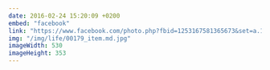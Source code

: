 ```yaml
---
date: 2016-02-24 15:20:09 +0200
embed: "facebook"
link: "https://www.facebook.com/photo.php?fbid=1253167581365673&set=a.101362916546151.3465.100000173280073&type=3"
img: "/img/life/00179_item.md.jpg"
imageWidth: 530
imageHeight: 353
---
```

